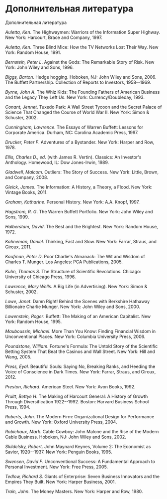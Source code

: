 # Дополнительная литература

Дополнительная литература

*Auletta, Ken*. The Highwaymen: Warriors of the Information Super Highway. New York: Harcourt, Brace and Company, 1997.

*Auletta, Ken*. Three Blind Mice: How the TV Networks Lost Their Way. New York: Random House, 1991.

*Bernstein, Peter L*. Against the Gods: The Remarkable Story of Risk. New York: John Wiley and Sons, 1996.

*Biggs, Barton*. Hedge hogging. Hoboken, NJ: John Wiley and Sons, 2006. The Buffett Partnership. Collection of Reports to Investors, 1958--1969.

*Byrne, John A*. The Whiz Kids: The Founding Fathers of American Business and the Legacy They Left Us. New York: Currency/Doubleday, 1993.

*Conant, Jennet*. Tuxedo Park: A Wall Street Tycoon and the Secret Palace of Science That Changed the Course of World War II. New York: Simon & Schuster, 2002.

*Cunningham, Lawrence*. The Essays of Warren Buffett: Lessons for Corporate America. Durham, NC: Carolina Academic Press, 1997.

*Drucker, Peter F*. Adventures of a Bystander. New York: Harper and Row, 1978.

*Ellis, Charles D., ed*. (with James R. Vertin). Classics: An Investor's Anthology. Homewood, IL: Dow Jones-Irwin, 1989.

*Gladwell, Malcom*. Outliers: The Story of Success. New York: Little, Brown, and Company, 2008.

*Gleick, James*. The Information: A History, a Theory, a Flood. New York: Vintage Books, 2011.

*Graham, Katharine*. Personal History. New York: A.A. Knopf, 1997.

*Hagstrom, R. G*. The Warren Buffett Portfolio. New York: John Wiley and Sons, 1999.

*Halberstam, David*. The Best and the Brightest. New York: Random House, 1972.

*Kahneman, Daniel*. Thinking, Fast and Slow. New York: Farrar, Straus, and Giroux, 2011.

*Kaufman, Peter D*. Poor Charlie's Almanack: The Wit and Wisdom of Charles T. Munger. Los Angeles: PCA Publications, 2005.

*Kuhn, Thomas S*. The Structure of Scientific Revolutions. Chicago: University of Chicago Press, 1996.

*Lawrence, Mary Wells*. A Big Life (in Advertising). New York: Simon & Schuster, 2002.

*Lowe, Janet*. Damn Right! Behind the Scenes with Berkshire Hathaway Billionaire Charlie Munger. New York: John Wiley and Sons, 2000.

*Lowenstein, Roger*. Buffett: The Making of an American Capitalist. New York: Random House, 1995.

*Mauboussin, Michael*. More Than You Know: Finding Financial Wisdom in Unconventional Places. New York: Columbia University Press, 2006.

*Poundstone, William*. Fortune's Formula: The Untold Story of the Scientific Betting System That Beat the Casinos and Wall Street. New York: Hill and Wang, 2005.

*Press, Eyal.* Beautiful Souls: Saying No, Breaking Ranks, and Heeding the Voice of Conscience in Dark Times. New York: Farrar, Straus, and Giroux, 2012.

*Preston, Richard*. American Steel. New York: Avon Books, 1992.

*Pruitt, Bettye H*. The Making of Harcourt General: A History of Growth Through Diversification 1922--1992. Boston: Harvard Business School Press, 1994.

*Roberts, John*. The Modern Firm: Organizational Design for Performance and Growth. New York: Oxford University Press, 2004.

*Robichaux, Mark*. Cable Cowboy: John Malone and the Rise of the Modern Cable Business. Hoboken, NJ: John Wiley and Sons, 2002.

*Skildelsky, Robert*. John Maynard Keynes, Volume 2: The Economist as Savior, 1920--1937. New York: Penguin Books, 1995.

*Swensen, David F*. Unconventional Success: A Fundamental Approach to Personal Investment. New York: Free Press, 2005.

*Tedlow, Richard S*. Giants of Enterprise: Seven Business Innovators and the Empires They Built. New York: Harper Business, 2001.

*Train, John*. The Money Masters. New York: Harper and Row, 1980.